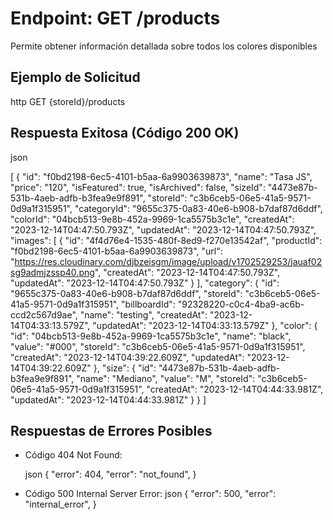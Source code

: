 # Endpoint: GET /products

Permite obtener información detallada sobre todos los colores disponibles


## Ejemplo de Solicitud
http
GET {storeId}/products


## Respuesta Exitosa (Código 200 OK)
json

[
  {
    "id": "f0bd2198-6ec5-4101-b5aa-6a9903639873",
    "name": "Tasa JS",
    "price": "120",
    "isFeatured": true,
    "isArchived": false,
    "sizeId": "4473e87b-531b-4aeb-adfb-b3fea9e9f891",
    "storeId": "c3b6ceb5-06e5-41a5-9571-0d9a1f315951",
    "categoryId": "9655c375-0a83-40e6-b908-b7daf87d6ddf",
    "colorId": "04bcb513-9e8b-452a-9969-1ca5575b3c1e",
    "createdAt": "2023-12-14T04:47:50.793Z",
    "updatedAt": "2023-12-14T04:47:50.793Z",
    "images": [
      {
        "id": "4f4d76e4-1535-480f-8ed9-f270e13542af",
        "productId": "f0bd2198-6ec5-4101-b5aa-6a9903639873",
        "url": "https://res.cloudinary.com/djbzeisgm/image/upload/v1702529253/jauaf02sg9admjzssp40.png",
        "createdAt": "2023-12-14T04:47:50.793Z",
        "updatedAt": "2023-12-14T04:47:50.793Z"
      }
    ],
    "category": {
      "id": "9655c375-0a83-40e6-b908-b7daf87d6ddf",
      "storeId": "c3b6ceb5-06e5-41a5-9571-0d9a1f315951",
      "billboardId": "92328220-c0c4-4ba9-ac6b-ccd2c567d9ae",
      "name": "testing",
      "createdAt": "2023-12-14T04:33:13.579Z",
      "updatedAt": "2023-12-14T04:33:13.579Z"
    },
    "color": {
      "id": "04bcb513-9e8b-452a-9969-1ca5575b3c1e",
      "name": "black",
      "value": "#000",
      "storeId": "c3b6ceb5-06e5-41a5-9571-0d9a1f315951",
      "createdAt": "2023-12-14T04:39:22.609Z",
      "updatedAt": "2023-12-14T04:39:22.609Z"
    },
    "size": {
      "id": "4473e87b-531b-4aeb-adfb-b3fea9e9f891",
      "name": "Mediano",
      "value": "M",
      "storeId": "c3b6ceb5-06e5-41a5-9571-0d9a1f315951",
      "createdAt": "2023-12-14T04:44:33.981Z",
      "updatedAt": "2023-12-14T04:44:33.981Z"
    }
  }
]

## Respuestas de Errores Posibles
- Código 404 Not Found:

  json
  {
  "error": 404,
  "error": "not_found",
}

  

- Código 500 Internal Server Error:
  json
  {
    "error": 500,
    "error": "internal_error",
  }
  